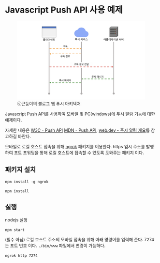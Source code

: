 # Javascript Push API 사용 예제

<figure>
  <img src="web-push-protocol-process.png" alt="ⓒ근둥이의 블로그 웹 푸시 아키텍처"/>
  <figcaption>ⓒ근둥이의 블로그 웹 푸시 아키텍처</figcaption>
</figure>

Javascript Push API를 사용하여 모바일 및 PC(windows)에 푸시 알람 기능에 대한 예제이다.

자세한 내용은 [W3C - Push API](https://www.w3.org/TR/push-api/) [MDN - Push API](https://developer.mozilla.org/ko/docs/Web/API/Push_API), [web.dev - 푸시 알림 개요](https://web.dev/articles/push-notifications-overview?hl=ko)를 참고하길 바란다.

모바일로 로컬 호스트 접속을 위해 [ngrok](https://www.npmjs.com/package/ngrok) 패키지를 이용한다. https 임시 주소를 발행하여 포트 포워딩을 통해 로컬 호스트에 접속할 수 있도록 도와주는 패키지 이다.

## 패키지 설치

`npm install -g ngrok`

`npm install`

## 실행

nodejs 실행

`npm start`

(필수 아님) 로컬 호스트 주소의 모바일 접속을 위해 아래 명령어를 입력해 준다.
7274는 포트 번호 이다. `./bin/www` 파일에서 변경이 가능하다.

`ngrok http 7274`
